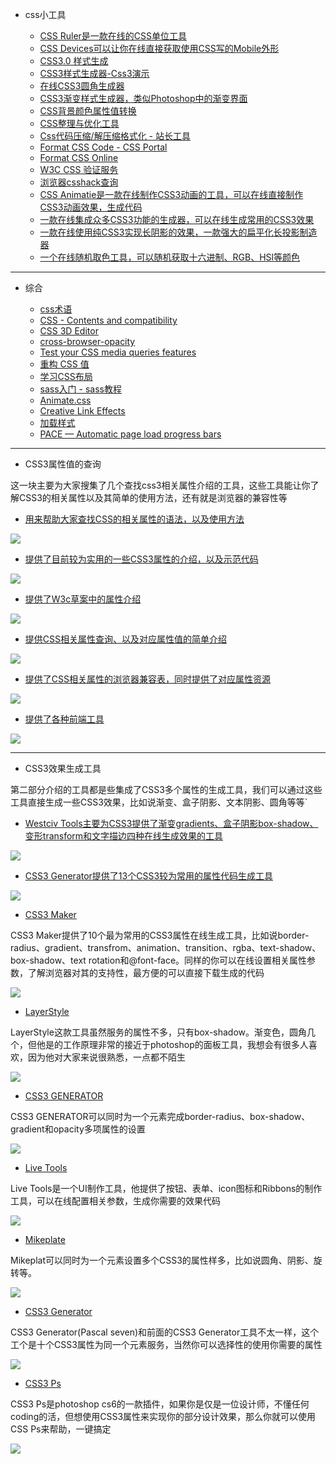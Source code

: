   
- css小工具
  

  - [CSS Ruler是一款在线的CSS单位工具](http://katydecorah.com/css-ruler/)
  - [CSS Devices可以让你在线直接获取使用CSS写的Mobile外形](http://lukejamestaylor.com/portfolio/css-devices/)
  - [CSS3.0 样式生成](http://www.css3maker.com/index.html)
  - [CSS3样式生成器-Css3演示](http://www.css88.com/tool/css3Preview/)
  - [在线CSS3圆角生成器](http://www.lvyestudy.com/tools/border_radius.aspx)
  - [CSS3渐变样式生成器，类似Photoshop中的渐变界面](http://www.colorzilla.com/gradient-editor/)
  - [CSS背景颜色属性值转换](http://www.css88.com/demo/hex_color/)
  - [CSS整理与优化工具](http://www.css88.com/tool/csstidy/)
  - [Css代码压缩/解压缩格式化 - 站长工具](http://tool.chinaz.com/Tools/CssFormat.aspx)
  - [Format CSS Code - CSS Portal](http://www.cssportal.com/format-css/index.php)
  - [Format CSS Online](http://www.lonniebest.com/FormatCSS/)
  - [W3C CSS 验证服务](http://jigsaw.w3.org/css-validator/)
  - [浏览器csshack查询](http://browserhacks.com/)
  - [CSS Animatie是一款在线制作CSS3动画的工具，可以在线直接制作CSS3动画效果，生成代码](http://cssanimate.com/)
  - [一款在线集成众多CSS3功能的生成器，可以在线生成常用的CSS3效果](http://filterfactory.mobi/)
  - [一款在线使用纯CSS3实现长阴影的效果，一款强大的扁平化长投影制造器](http://sandbox.juan-i.com/longshadows/)
  - [一个在线随机取色工具，可以随机获取十六进制、RGB、HSl等颜色](http://colourco.de/)

---

- 综合

  - [css术语](http://apps.workflower.fi/vocabs/css/zh_CN#vendor-prefix)
  - [CSS - Contents and compatibility](http://www.quirksmode.org/css/contents.html)
  - [CSS 3D Editor](http://tridiv.com/)
  - [cross-browser-opacity](https://css-tricks.com/snippets/css/cross-browser-opacity/)
  - [Test your CSS media queries features](http://pieroxy.net/blog/pages/css-media-queries/test-features.html)
  - [重构 CSS 值](http://yanxyz.github.io/emmet-docs/actions/reflect-css-value/)
  - [学习CSS布局](http://zh.learnlayout.com/)
  - [sass入门 - sass教程](http://www.w3cplus.com/sassguide/index.html)
  - [Animate.css](http://daneden.github.io/animate.css/)
  - [Creative Link Effects](http://tympanus.net/Development/CreativeLinkEffects/#cl-effect-4)
  - [加载样式](tobiasahlin.com/spinkit/)
  - [PACE — Automatic page load progress bars](http://github.hubspot.com/pace/docs/welcome/)

---

- CSS3属性值的查询
  
这一块主要为大家搜集了几个查找css3相关属性介绍的工具，这些工具能让你了解CSS3的相关属性以及其简单的使用方法，还有就是浏览器的兼容性等

  - [用来帮助大家查找CSS的相关属性的语法，以及使用方法](http://cssvalues.com/)
  
  ![](http://cdn2.w3cplus.com/cdn/farfuture/7el6vBkWG0-2wFrLuEPizis5MmgZ03zd0PKnYm5R62I/mtime:1421035527/sites/default/files/styles/print_image/public/source/css3tools/csstools-1.jpg)
  
  - [提供了目前较为实用的一些CSS3属性的介绍，以及示范代码](http://css3please.com/)
  
  ![](http://cdn.w3cplus.com/cdn/farfuture/iFdY3jnbWhvGRkvHSZokpcAJRvrkCFfnQjpYxkPvl_k/mtime:1421035527/sites/default/files/styles/print_image/public/source/css3tools/csstools-2.jpg)
  
  - [提供了W3c草案中的属性介绍](http://css3clickchart.com/)
  
  ![](http://cdn1.w3cplus.com/cdn/farfuture/0xoqn3DG05BwjnpseCPOhn-tMlKtRA8wTJ7otF8FyCA/mtime:1421035527/sites/default/files/styles/print_image/public/source/css3tools/csstools-3.jpg)
   
  - [提供CSS相关属性查询、以及对应属性值的简单介绍](http://www.css666.com/)
  
  ![](http://cdn1.w3cplus.com/cdn/farfuture/lkXiJpOqhqSZWS8gpwWwqivZTTiwdDr6gBiQ86H7Qv4/mtime:1421035527/sites/default/files/styles/print_image/public/source/css3tools/csstools-4.jpg)
   
  - [提供了CSS相关属性的浏览器兼容表，同时提供了对应属性资源](http://caniuse.com/)
  
  ![](http://cdn2.w3cplus.com/cdn/farfuture/Es_vKzQjsnl7QatltvNclPYgtvEcoNHHqC3Vjdi5DkA/mtime:1421035528/sites/default/files/styles/print_image/public/source/css3tools/csstools-5.jpg)
   
  - [提供了各种前端工具](http://html5css3box.com/)
  
  ![](http://cdn2.w3cplus.com/cdn/farfuture/PxOUqzVt3Tvp1uztKP1UfC-Y-VhK43Wc0sDtHatUXJg/mtime:1421035540/sites/default/files/styles/print_image/public/source/css3tools/csstools-49.jpg)

---

- CSS3效果生成工具     
  
第二部分介绍的工具都是些集成了CSS3多个属性的生成工具，我们可以通过这些工具直接生成一些CSS3效果，比如说渐变、盒子阴影、文本阴影、圆角等等`

  - [Westciv Tools主要为CSS3提供了渐变gradients、盒子阴影box-shadow、变形transform和文字描边四种在线生成效果的工具](http://westciv.com/tools/)
  
  ![](http://cdn1.w3cplus.com/cdn/farfuture/McDxYYuEcBPbp7NS7RH6_U93LYxsTi2YOaR86-dcy_I/mtime:1421035528/sites/default/files/styles/print_image/public/source/css3tools/csstools-6.jpg)
  
  - [CSS3 Generator提供了13个CSS3较为常用的属性代码生成工具](http://css3generator.com/)
  
  ![](http://cdn.w3cplus.com/cdn/farfuture/Mf9U4hHJEdzPE8tTVc4A_r8F9wsf9AvGQkVVMOzbqiM/mtime:1421035528/sites/default/files/styles/print_image/public/source/css3tools/csstools-7.jpg)
  
  - [CSS3 Maker](http://www.css3maker.com/)
  
  CSS3 Maker提供了10个最为常用的CSS3属性在线生成工具，比如说border-radius、gradient、transfrom、animation、transition、rgba、text-shadow、box-shadow、text rotation和@font-face。同样的你可以在线设置相关属性参数，了解浏览器对其的支持性，最方便的可以直接下载生成的代码
  
  ![](http://cdn2.w3cplus.com/cdn/farfuture/QUFSLHoPV5QfzYsbNlBbf0Uy1FV0YsoPcsAYLdOh5b0/mtime:1421035529/sites/default/files/styles/print_image/public/source/css3tools/csstools-8.jpg)
  
  - [LayerStyle](http://layerstyles.org/)
  
  LayerStyle这款工具虽然服务的属性不多，只有box-shadow。渐变色，圆角几个，但他是的工作原理非常的接近于photoshop的面板工具，我想会有很多人喜欢，因为他对大家来说很熟悉，一点都不陌生
  
  ![](http://cdn1.w3cplus.com/cdn/farfuture/lg9stjHGh7l58xd5kL3mkgDQW94wxIQwsSdF6aqJS0Y/mtime:1421035529/sites/default/files/styles/print_image/public/source/css3tools/csstools-9.jpg)
  
  - [CSS3 GENERATOR](http://www.css3.me/)
  
  CSS3 GENERATOR可以同时为一个元素完成border-radius、box-shadow、gradient和opacity多项属性的设置
  
  ![](http://cdn.w3cplus.com/cdn/farfuture/F_ACVcfPn8ssSlZT7l99FURaMW6UU0snHDJk6rrYDyg/mtime:1421035529/sites/default/files/styles/print_image/public/source/css3tools/csstools-10.jpg)
  
  - [Live Tools](http://livetools.uiparade.com/index.html)
  
  Live Tools是一个UI制作工具，他提供了按钮、表单、icon图标和Ribbons的制作工具，可以在线配置相关参数，生成你需要的效果代码
  
  ![](http://cdn.w3cplus.com/cdn/farfuture/vCrfGfXhrymYdWhpz-4ysUSqMjOayU6CTUMru9s6dmY/mtime:1421035529/sites/default/files/styles/print_image/public/source/css3tools/csstools-11.jpg)
  
  - [Mikeplate](http://css3.mikeplate.com/)
  
  Mikeplat可以同时为一个元素设置多个CSS3的属性样多，比如说圆角、阴影、旋转等。
  
  ![](http://cdn2.w3cplus.com/cdn/farfuture/TxidT01n5ZVidgIXULCO9QoEkg9cJGMtUVP5L1VL4e8/mtime:1421035530/sites/default/files/styles/print_image/public/source/css3tools/csstools-12.jpg)
  
  - [CSS3 Generator](http://css3.pascal-seven.de/)
  
  CSS3 Generator(Pascal seven)和前面的CSS3 Generator工具不太一样，这个工个是十个CSS3属性为同一个元素服务，当然你可以选择性的使用你需要的属性
  
  ![](http://cdn.w3cplus.com/cdn/farfuture/DdfX1peLvfghVqfWk8RPPKzjxFcvdBTaIKCd9_KBlC8/mtime:1421035530/sites/default/files/styles/print_image/public/source/css3tools/csstools-13.jpg)
  
  - [CSS3 Ps](http://css3ps.com/)
  
  CSS3 Ps是photoshop cs6的一款插件，如果你是仅是一位设计师，不懂任何coding的活，但想使用CSS3属性来实现你的部分设计效果，那么你就可以使用CSS Ps来帮助，一键搞定
  
  ![](http://cdn.w3cplus.com/cdn/farfuture/dk--tXqT8gDK_235G4tuFGIhzJUOxAU7GlulgJR2in4/mtime:1421035530/sites/default/files/styles/print_image/public/source/css3tools/csstools-14.jpg)

